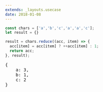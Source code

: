 ```yaml
---
extends: _layouts.usecase
date: 2018-01-08
---
```



```javascript
const chars = ['a','b','c','a','a','c'];
let result = {}

result = chars.reduce((acc, item) => {
  acc[item] = acc[item] ? ++acc[item] : 1;
  return acc;
}, result);
```

<pre class="output">
{
    a: 3,
    b: 1,
    c: 2
}
</pre>

